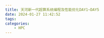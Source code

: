 ```yaml
---
title: 天河新一代超算系统编程及性能优化DAY1~DAY5
date: 2024-01-27 11:42:52
tags:
categories:
    - HPC
---
```

<!-- >由于相关内容保密，不对外公布在互联网上，因此这里就简单总结一下前几天培训的内容 -->


